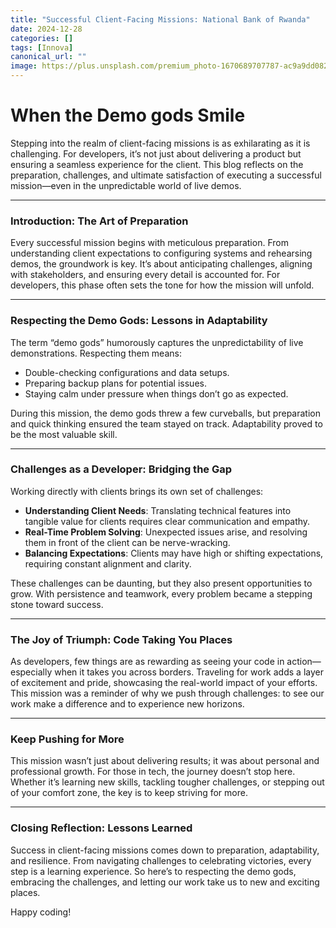 ```yaml
---
title: "Successful Client-Facing Missions: National Bank of Rwanda"
date: 2024-12-28
categories: []
tags: [Innova]
canonical_url: ""
image: https://plus.unsplash.com/premium_photo-1670689707787-ac9a9dd082e2?q=80&w=1315&auto=format&fit=crop&ixlib=rb-4.1.0&ixid=M3wxMjA3fDB8MHxwaG90by1wYWdlfHx8fGVufDB8fHx8fA%3D%3D
---
```


# **When the Demo gods Smile**

Stepping into the realm of client-facing missions is as exhilarating as it is challenging. For developers, it’s not just about delivering a product but ensuring a seamless experience for the client. This blog reflects on the preparation, challenges, and ultimate satisfaction of executing a successful mission—even in the unpredictable world of live demos.

---

### **Introduction: The Art of Preparation**

Every successful mission begins with meticulous preparation. From understanding client expectations to configuring systems and rehearsing demos, the groundwork is key. It’s about anticipating challenges, aligning with stakeholders, and ensuring every detail is accounted for. For developers, this phase often sets the tone for how the mission will unfold.

---

### **Respecting the Demo Gods: Lessons in Adaptability**

The term “demo gods” humorously captures the unpredictability of live demonstrations. Respecting them means:

- Double-checking configurations and data setups.
- Preparing backup plans for potential issues.
- Staying calm under pressure when things don’t go as expected.

During this mission, the demo gods threw a few curveballs, but preparation and quick thinking ensured the team stayed on track. Adaptability proved to be the most valuable skill.

---

### **Challenges as a Developer: Bridging the Gap**

Working directly with clients brings its own set of challenges:

- **Understanding Client Needs**: Translating technical features into tangible value for clients requires clear communication and empathy.
- **Real-Time Problem Solving**: Unexpected issues arise, and resolving them in front of the client can be nerve-wracking.
- **Balancing Expectations**: Clients may have high or shifting expectations, requiring constant alignment and clarity.

These challenges can be daunting, but they also present opportunities to grow. With persistence and teamwork, every problem became a stepping stone toward success.

---

### **The Joy of Triumph: Code Taking You Places**

As developers, few things are as rewarding as seeing your code in action—especially when it takes you across borders. Traveling for work adds a layer of excitement and pride, showcasing the real-world impact of your efforts. This mission was a reminder of why we push through challenges: to see our work make a difference and to experience new horizons.

---

### **Keep Pushing for More**

This mission wasn’t just about delivering results; it was about personal and professional growth. For those in tech, the journey doesn’t stop here. Whether it’s learning new skills, tackling tougher challenges, or stepping out of your comfort zone, the key is to keep striving for more.

---

### **Closing Reflection: Lessons Learned**

Success in client-facing missions comes down to preparation, adaptability, and resilience. From navigating challenges to celebrating victories, every step is a learning experience. So here’s to respecting the demo gods, embracing the challenges, and letting our work take us to new and exciting places.

Happy coding!
